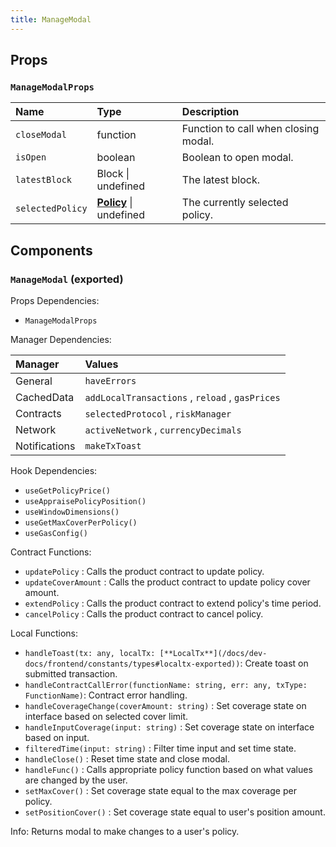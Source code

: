 ```yaml
---
title: ManageModal
---
```


## Props

### `ManageModalProps`

| Name | Type | Description                                                          |
| :--- | :--- | :------------------------------------------------------------------- |
| `closeModal` | function | Function to call when closing modal.
| `isOpen` | boolean | Boolean to open modal.
| `latestBlock` | Block \| undefined | The latest block.
| `selectedPolicy` | [**Policy**](/docs/dev-docs/frontend/constants/types#policy-exported) \| undefined | The currently selected policy.

## Components

### `ManageModal` (exported)

Props Dependencies:

- `ManageModalProps`

Manager Dependencies:

| Manager | Values                                                          |
| :--- | :------------------------------------------------------------------- |
| General | `haveErrors`
| CachedData | `addLocalTransactions` , `reload` , `gasPrices`
| Contracts | `selectedProtocol` , `riskManager`
| Network | `activeNetwork` , `currencyDecimals`
| Notifications | `makeTxToast`

Hook Dependencies:

- `useGetPolicyPrice()`
- `useAppraisePolicyPosition()`
- `useWindowDimensions()`
- `useGetMaxCoverPerPolicy()`
- `useGasConfig()`

Contract Functions:

- `updatePolicy` : Calls the product contract to update policy.
- `updateCoverAmount` : Calls the product contract to update policy cover amount.
- `extendPolicy` : Calls the product contract to extend policy's time period.
- `cancelPolicy` : Calls the product contract to cancel policy.

Local Functions:

- `handleToast(tx: any, localTx: [**LocalTx**](/docs/dev-docs/frontend/constants/types#localtx-exported))`: Create toast on submitted transaction.
- `handleContractCallError(functionName: string, err: any, txType: FunctionName)`: Contract error handling.
- `handleCoverageChange(coverAmount: string)` : Set coverage state on interface based on selected cover limit.
- `handleInputCoverage(input: string)` : Set coverage state on interface based on input.
- `filteredTime(input: string)` : Filter time input and set time state.
- `handleClose()` : Reset time state and close modal.
- `handleFunc()` : Calls appropriate policy function based on what values are changed by the user.
- `setMaxCover()` : Set coverage state equal to the max coverage per policy.
- `setPositionCover()` : Set coverage state equal to user's position amount.

Info: Returns modal to make changes to a user's policy.